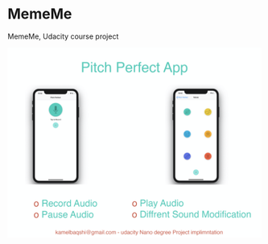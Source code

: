 # MemeMe
MemeMe, Udacity course project


![MemeMe](https://github.com/komz78/PitchPerfect/blob/master/PitchPerfect.png?raw=true)


